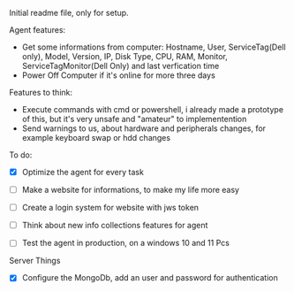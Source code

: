 Initial readme file, only for setup.


Agent features:

- Get some informations from computer: Hostname, User, ServiceTag(Dell only), Model, Version, IP, Disk Type, CPU, RAM, Monitor, ServiceTagMonitor(Dell Only) and last verfication time
- Power Off Computer if it's online for more three days

Features to think:

- Execute commands with cmd or powershell, i already made a prototype of this, but it's very unsafe and "amateur" to implementention
- Send warnings to us, about hardware and peripherals changes, for example keyboard swap or hdd changes

To do:

- [X] Optimize the agent for every task
- [ ] Make a website for informations, to make my life more easy
- [ ] Create a login system for website with jws token
- [ ] Think about new info collections features for agent
- [ ] Test the agent in production, on a windows 10 and 11 Pcs


Server Things

- [X] Configure the MongoDb, add an user and password for authentication
